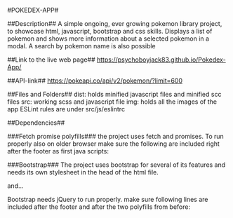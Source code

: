 #POKEDEX-APP#

##Description##
A simple ongoing, ever growing pokemon library project, to showcase html, javascript, bootstrap and css skills.
Displays  a list of pokemon and shows more information about a selected pokemon in a modal.
A search by pokemon name is also possible

##Link to the live web page##
https://psychoboyjack83.github.io/Pokedex-App/

##API-link##
https://pokeapi.co/api/v2/pokemon/?limit=600

##Files and Folders##
dist: holds minified javascript files and minified scc files
src: working scss and javascript file
img: holds all the images of the app
ESLint rules are under src/js/eslintrc

##Dependencies##

###Fetch promise polyfills###
the project uses fetch and promises. To run properly also on older browser make sure the following are included right after the footer as first java scripts:
    <script scr="dist/js/promise-polyfill.js"></script>
    <script scr="dist/js/fetch-polyfill.js"></script>

###Bootstrap###
The project uses bootstrap for several of its features and needs its own stylesheet in the head of the html file.
<link rel="stylesheet" href="https://cdn.jsdelivr.net/npm/bootstrap@4.3.1/dist/css/bootstrap.min.css" integrity="sha384-ggOyR0iXCbMQv3Xipma34MD+dH/1fQ784/j6cY/iJTQUOhcWr7x9JvoRxT2MZw1T" crossorigin="anonymous">

and...

Bootstrap needs jQuery to run properly. make sure following lines are included after the footer and after the two polyfills from before:
    <script src="https://code.jquery.com/jquery-3.3.1.js" integrity="sha256-2Kok7MbOyxpgUVvAk/HJ2jigOSYS2auK4Pfzbm7uH60=" crossorigin="anonymous"></script>
    <script src="https://cdn.jsdelivr.net/npm/popper.js@1.14.7/dist/umd/popper.min.js" integrity="sha384-UO2eT0CpHqdSJQ6hJty5KVphtPhzWj9WO1clHTMGa3JDZwrnQq4sF86dIHNDz0W1" crossorigin="anonymous"></script>
    <script src="https://cdn.jsdelivr.net/npm/bootstrap@4.3.1/dist/js/bootstrap.min.js" integrity="sha384-JjSmVgyd0p3pXB1rRibZUAYoIIy6OrQ6VrjIEaFf/nJGzIxFDsf4x0xIM+B07jRM" crossorigin="anonymous"></script>
